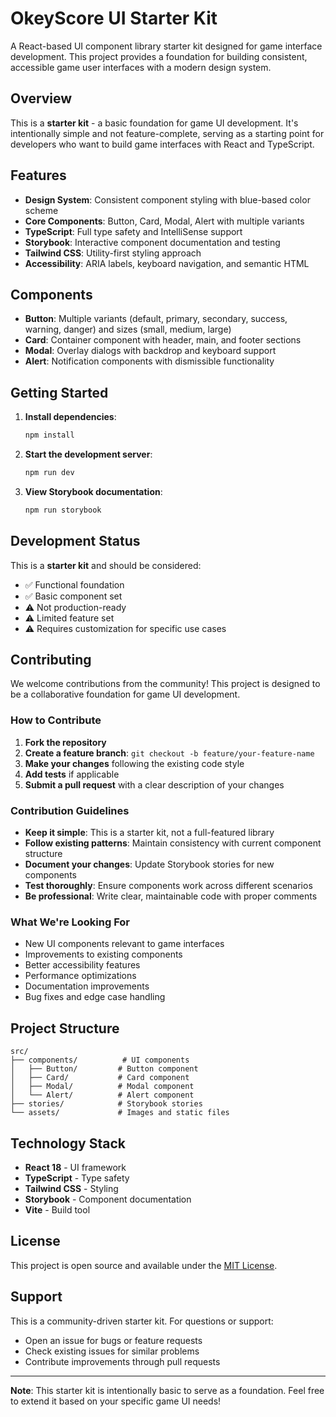 # OkeyScore UI Starter Kit

A React-based UI component library starter kit designed for game interface development. This project provides a foundation for building consistent, accessible game user interfaces with a modern design system.

## Overview

This is a **starter kit** - a basic foundation for game UI development. It's intentionally simple and not feature-complete, serving as a starting point for developers who want to build game interfaces with React and TypeScript.

## Features

- **Design System**: Consistent component styling with blue-based color scheme
- **Core Components**: Button, Card, Modal, Alert with multiple variants
- **TypeScript**: Full type safety and IntelliSense support
- **Storybook**: Interactive component documentation and testing
- **Tailwind CSS**: Utility-first styling approach
- **Accessibility**: ARIA labels, keyboard navigation, and semantic HTML

## Components

- **Button**: Multiple variants (default, primary, secondary, success, warning, danger) and sizes (small, medium, large)
- **Card**: Container component with header, main, and footer sections
- **Modal**: Overlay dialogs with backdrop and keyboard support
- **Alert**: Notification components with dismissible functionality

## Getting Started

1. **Install dependencies**:
   ```bash
   npm install
   ```

2. **Start the development server**:
   ```bash
   npm run dev
   ```

3. **View Storybook documentation**:
   ```bash
   npm run storybook
   ```

## Development Status

This is a **starter kit** and should be considered:
- ✅ Functional foundation
- ✅ Basic component set
- ⚠️ Not production-ready
- ⚠️ Limited feature set
- ⚠️ Requires customization for specific use cases

## Contributing

We welcome contributions from the community! This project is designed to be a collaborative foundation for game UI development.

### How to Contribute

1. **Fork the repository**
2. **Create a feature branch**: `git checkout -b feature/your-feature-name`
3. **Make your changes** following the existing code style
4. **Add tests** if applicable
5. **Submit a pull request** with a clear description of your changes

### Contribution Guidelines

- **Keep it simple**: This is a starter kit, not a full-featured library
- **Follow existing patterns**: Maintain consistency with current component structure
- **Document your changes**: Update Storybook stories for new components
- **Test thoroughly**: Ensure components work across different scenarios
- **Be professional**: Write clear, maintainable code with proper comments

### What We're Looking For

- New UI components relevant to game interfaces
- Improvements to existing components
- Better accessibility features
- Performance optimizations
- Documentation improvements
- Bug fixes and edge case handling

## Project Structure

```
src/
├── components/          # UI components
│   ├── Button/         # Button component
│   ├── Card/           # Card component
│   ├── Modal/          # Modal component
│   └── Alert/          # Alert component
├── stories/            # Storybook stories
└── assets/             # Images and static files
```

## Technology Stack

- **React 18** - UI framework
- **TypeScript** - Type safety
- **Tailwind CSS** - Styling
- **Storybook** - Component documentation
- **Vite** - Build tool

## License

This project is open source and available under the [MIT License](LICENSE).

## Support

This is a community-driven starter kit. For questions or support:
- Open an issue for bugs or feature requests
- Check existing issues for similar problems
- Contribute improvements through pull requests

---

**Note**: This starter kit is intentionally basic to serve as a foundation. Feel free to extend it based on your specific game UI needs!
